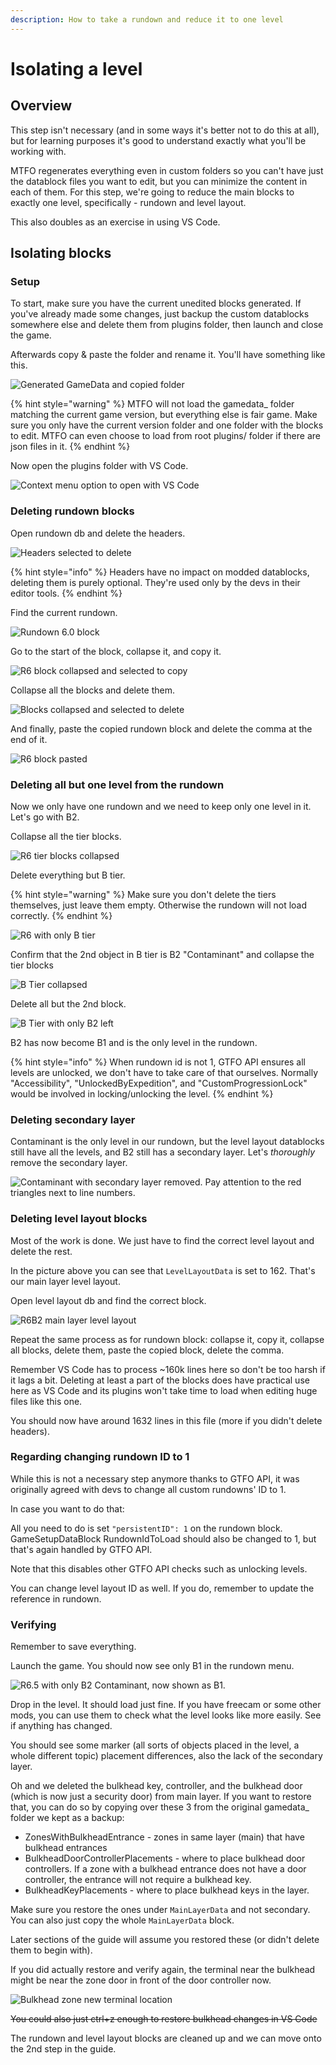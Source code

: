 ```yaml
---
description: How to take a rundown and reduce it to one level
---
```


# Isolating a level

## Overview

This step isn't necessary (and in some ways it's better not to do this at all), but for learning purposes it's good to understand exactly what you'll be working with.

MTFO regenerates everything even in custom folders so you can't have just the datablock files you want to edit, but you can minimize the content in each of them. For this step, we're going to reduce the main blocks to exactly one level, specifically - rundown and level layout.

This also doubles as an exercise in using VS Code.

## Isolating blocks

### Setup

To start, make sure you have the current unedited blocks generated. If you've already made some changes, just backup the custom datablocks somewhere else and delete them from plugins folder, then launch and close the game.

Afterwards copy & paste the folder and rename it. You'll have something like this.

![Generated GameData and copied folder](<../../.gitbook/assets/image (19) (1) (1).png>)

{% hint style="warning" %}
MTFO will not load the gamedata\_ folder matching the current game version, but everything else is fair game. Make sure you only have the current version folder and one folder with the blocks to edit. MTFO can even choose to load from root plugins/ folder if there are json files in it.
{% endhint %}

Now open the plugins folder with VS Code.

![Context menu option to open with VS Code](<../../.gitbook/assets/image (41).png>)

### Deleting rundown blocks

Open rundown db and delete the headers.

![Headers selected to delete](<../../.gitbook/assets/image (43).png>)

{% hint style="info" %}
Headers have no impact on modded datablocks, deleting them is purely optional. They're used only by the devs in their editor tools.
{% endhint %}

Find the current rundown.

![Rundown 6.0 block](<../../.gitbook/assets/image (18) (1) (1).png>)

Go to the start of the block, collapse it, and copy it.

![R6 block collapsed and selected to copy](<../../.gitbook/assets/image (12).png>)

Collapse all the blocks and delete them.

![Blocks collapsed and selected to delete](<../../.gitbook/assets/image (46).png>)

And finally, paste the copied rundown block and delete the comma at the end of it.

![R6 block pasted](<../../.gitbook/assets/image (42).png>)

### Deleting all but one level from the rundown

Now we only have one rundown and we need to keep only one level in it. Let's go with B2.

Collapse all the tier blocks.

![R6 tier blocks collapsed](<../../.gitbook/assets/image (31).png>)

Delete everything but B tier.

{% hint style="warning" %}
Make sure you don't delete the tiers themselves, just leave them empty. Otherwise the rundown will not load correctly.
{% endhint %}

![R6 with only B tier](<../../.gitbook/assets/image (11).png>)

Confirm that the 2nd object in B tier is B2 "Contaminant" and collapse the tier blocks

![B Tier collapsed](<../../.gitbook/assets/image (17).png>)

Delete all but the 2nd block.

![B Tier with only B2 left](<../../.gitbook/assets/image (21).png>)

B2 has now become B1 and is the only level in the rundown.

{% hint style="info" %}
When rundown id is not 1, GTFO API ensures all levels are unlocked, we don't have to take care of that ourselves. Normally "Accessibility", "UnlockedByExpedition", and "CustomProgressionLock" would be involved in locking/unlocking the level.
{% endhint %}

### Deleting secondary layer

Contaminant is the only level in our rundown, but the level layout datablocks still have all the levels, and B2 still has a secondary layer. Let's _thoroughly_ remove the secondary layer.

![Contaminant with secondary layer removed. Pay attention to the red triangles next to line numbers.](<../../.gitbook/assets/image (29).png>)

### Deleting level layout blocks

Most of the work is done. We just have to find the correct level layout and delete the rest.

In the picture above you can see that `LevelLayoutData` is set to 162. That's our main layer level layout.

Open level layout db and find the correct block.

![R6B2 main layer level layout](<../../.gitbook/assets/image (6).png>)

Repeat the same process as for rundown block: collapse it, copy it, collapse all blocks, delete them, paste the copied block, delete the comma.

Remember VS Code has to process \~160k lines here so don't be too harsh if it lags a bit. Deleting at least a part of the blocks does have practical use here as VS Code and its plugins won't take time to load when editing huge files like this one.

You should now have around 1632 lines in this file (more if you didn't delete headers).

### Regarding changing rundown ID to 1

While this is not a necessary step anymore thanks to GTFO API, it was originally agreed with devs to change all custom rundowns' ID to 1.

In case you want to do that:

All you need to do is set `"persistentID": 1` on the rundown block. GameSetupDataBlock RundownIdToLoad should also be changed to 1, but that's again handled by GTFO API.

Note that this disables other GTFO API checks such as unlocking levels.

You can change level layout ID as well. If you do, remember to update the reference in rundown.

### Verifying

Remember to save everything.

Launch the game. You should now see only B1 in the rundown menu.

![R6.5 with only B2 Contaminant, now shown as B1.](<../../.gitbook/assets/image (44).png>)

Drop in the level. It should load just fine. If you have freecam or some other mods, you can use them to check what the level looks like more easily. See if anything has changed.

You should see some marker (all sorts of objects placed in the level, a whole different topic) placement differences, also the lack of the secondary layer.

Oh and we deleted the bulkhead key, controller, and the bulkhead door (which is now just a security door) from main layer. If you want to restore that, you can do so by copying over these 3 from the original gamedata\_ folder we kept as a backup:

* ZonesWithBulkheadEntrance - zones in same layer (main) that have bulkhead entrances
* BulkheadDoorControllerPlacements - where to place bulkhead door controllers. If a zone with a bulkhead entrance does not have a door controller, the entrance will not require a bulkhead key.
* BulkheadKeyPlacements - where to place bulkhead keys in the layer.

Make sure you restore the ones under `MainLayerData` and not secondary. You can also just copy the whole `MainLayerData` block.

Later sections of the guide will assume you restored these (or didn't delete them to begin with).

If you did actually restore and verify again, the terminal near the bulkhead might be near the zone door in front of the door controller now.

![Bulkhead zone new terminal location](<../../.gitbook/assets/image (38).png>)

~~You could also just ctrl+z enough to restore bulkhead changes in VS Code~~

The rundown and level layout blocks are cleaned up and we can move onto the 2nd step in the guide.
